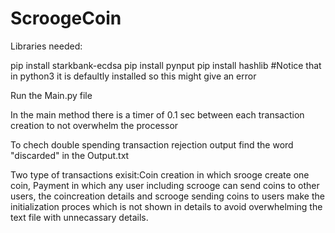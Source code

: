 # ScroogeCoin
Libraries needed:

pip install starkbank-ecdsa
pip install pynput
pip install hashlib #Notice that in python3 it is defaultly installed so this might give an error


Run the Main.py file

In the main method there is a timer of 0.1 sec between each transaction creation to not overwhelm the processor

To chech double spending transaction rejection output find the word "discarded" in the Output.txt

Two type of transactions exisit:Coin creation in which srooge create one coin, Payment in which any user including scrooge can send coins to other users,
the coincreation details and scrooge sending coins to users make the initialization proces which is not shown in details to avoid overwhelming the text
file with unnecassary details.